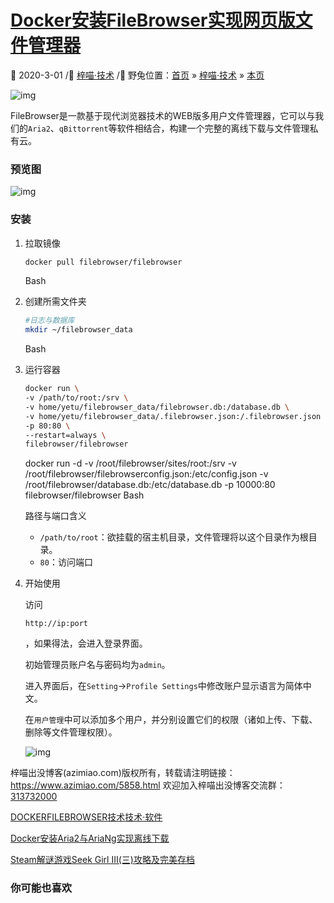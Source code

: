 # [Docker安装FileBrowser实现网页版文件管理器](https://www.azimiao.com/5858.html)

📅 2020-3-01 /🏸 [梓喵·技术](https://www.azimiao.com/category/tec) /📌 野兔位置：[首页](https://www.azimiao.com/) » [梓喵·技术](https://www.azimiao.com/category/tec) » [本页](https://www.azimiao.com/5858.html)

![img](https://pic-cdn.azimiao.com/wp-content/uploads/2019/06/dockerlogo-s.jpg)

FileBrowser是一款基于现代浏览器技术的WEB版多用户文件管理器，它可以与我们的`Aria2`、`qBittorrent`等软件相结合，构建一个完整的离线下载与文件管理私有云。

### 预览图

![img](https://pic-cdn.azimiao.com/wp-content/uploads/2020/03/535ad2fa5669f9e3d18092e3c119fe4b.png)

### 安装

1. 拉取镜像

   ```bash
   docker pull filebrowser/filebrowser
   ```

   Bash

2. 创建所需文件夹

   ```bash
   #日志与数据库
   mkdir ~/filebrowser_data
   ```

   Bash

3. 运行容器

   ```bash
   docker run \
   -v /path/to/root:/srv \
   -v home/yetu/filebrowser_data/filebrowser.db:/database.db \
   -v home/yetu/filebrowser_data/.filebrowser.json:/.filebrowser.json \
   -p 80:80 \
   --restart=always \
   filebrowser/filebrowser
   ```

   docker run -d -v /root/filebrowser/sites/root:/srv -v /root/filebrowser/filebrowserconfig.json:/etc/config.json -v /root/filebrowser/database.db:/etc/database.db -p 10000:80 filebrowser/filebrowser
   Bash

   路径与端口含义

   

   - `/path/to/root`：欲挂载的宿主机目录，文件管理将以这个目录作为根目录。
   - `80`：访问端口

4. 开始使用

   访问

   ```
   http://ip:port
   ```

   ，如果得法，会进入登录界面。

   

   初始管理员账户名与密码均为`admin`。

   进入界面后，在`Setting`->`Profile Settings`中修改账户显示语言为简体中文。

   在`用户管理`中可以添加多个用户，并分别设置它们的权限（诸如上传、下载、删除等文件管理权限）。

   ![img](https://pic-cdn.azimiao.com/wp-content/uploads/2020/03/24c795fae94a0d9a2ef4f4ed149e3134.png)

梓喵出没博客(azimiao.com)版权所有，转载请注明链接：https://www.azimiao.com/5858.html
欢迎加入梓喵出没博客交流群：[313732000](https://jq.qq.com/?_wv=1027&k=5VjqiqQ)

[DOCKER](https://www.azimiao.com/tag/docker)[FILEBROWSER](https://www.azimiao.com/tag/filebrowser)[技术](https://www.azimiao.com/tag/technology)[技术·软件](https://www.azimiao.com/tag/technology_software)

[Docker安装Aria2与AriaNg实现离线下载](https://www.azimiao.com/5830.html)

[Steam解谜游戏Seek Girl Ⅲ(三)攻略及完美存档](https://www.azimiao.com/5865.html)

### 你可能也喜欢

 
